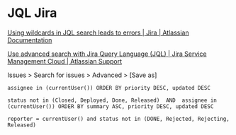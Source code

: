 # JQL Jira

[Using wildcards in JQL search leads to errors | Jira | Atlassian Documentation](https://confluence.atlassian.com/jirakb/using-wildcards-in-jql-search-leads-to-errors-1180140317.html)

[Use advanced search with Jira Query Language (JQL) | Jira Service Management Cloud | Atlassian Support](https://support.atlassian.com/jira-service-management-cloud/docs/use-advanced-search-with-jira-query-language-jql/)

Issues > Search for issues > Advanced > [Save as]
```
assignee in (currentUser()) ORDER BY priority DESC, updated DESC
```
```
status not in (Closed, Deployed, Done, Released)  AND  assignee in (currentUser()) ORDER BY summary ASC, priority DESC, updated DESC
```
```
reporter = currentUser() and status not in (DONE, Rejected, Rejecting, Released)
```

